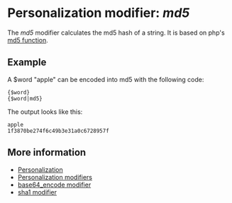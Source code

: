 # Personalization modifier: *md5*

The *md5* modifier calculates the md5 hash of a string. It is based on 
php's [md5 function](http://php.net/manual/en/function.md5.php).

## Example

A $word "apple" can be encoded into 
md5 with the following code:

    {$word}
    {$word|md5}
    
The output looks like this:

    apple
    1f3870be274f6c49b3e31a0c6728957f

## More information

* [Personalization](./personalization)
* [Personalization modifiers](./personalization-modifiers)
* [base64_encode modifier](./personalization-modifiers-base64_encode)
* [sha1 modifier](./personalization-modifiers-sha1)

